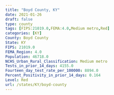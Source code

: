 ```yaml
---
title: "Boyd County, KY"
date: 2021-01-26
draft: false
type: county
tags: [FIPS:21019.0,FEMA:4.0,Medium metro,Red]
categories: [KY]
County: Boyd County
State: KY
FIPS: 21019.0
FEMA_Region: 4.0
Population: 46718.0
NCHS_Urban_Rural_Classification: Medium metro
Tests_in_prior_14_days: 4155.0
Fourteen_day_test_rate_per_100000: 8894.0
Percent_Positivity_in_prior_14_days: 0.164
Level: Red
url: /states/KY/boyd-county
---
```



